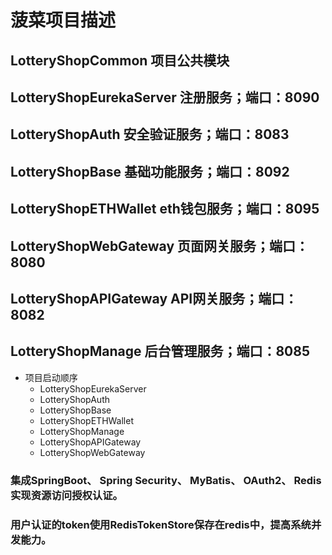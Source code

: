 # 菠菜项目描述

## LotteryShopCommon 项目公共模块
## LotteryShopEurekaServer 注册服务；端口：8090
## LotteryShopAuth 安全验证服务；端口：8083
## LotteryShopBase 基础功能服务；端口：8092
## LotteryShopETHWallet eth钱包服务；端口：8095
## LotteryShopWebGateway 页面网关服务；端口：8080
## LotteryShopAPIGateway API网关服务；端口：8082
## LotteryShopManage 后台管理服务；端口：8085


* 项目启动顺序
	* LotteryShopEurekaServer
	* LotteryShopAuth
	* LotteryShopBase
	* LotteryShopETHWallet
	* LotteryShopManage
	* LotteryShopAPIGateway
	* LotteryShopWebGateway

### 集成SpringBoot、 Spring Security、 MyBatis、 OAuth2、 Redis实现资源访问授权认证。
### 用户认证的token使用RedisTokenStore保存在redis中，提高系统并发能力。

